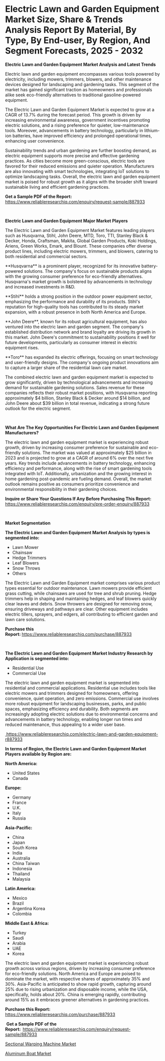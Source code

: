 <p><h1>Electric Lawn and Garden Equipment Market Size, Share & Trends Analysis Report By Material, By Type, By End-user, By Region, And Segment Forecasts, 2025 - 2032</h1></p><p><strong>Electric Lawn and Garden Equipment Market Analysis and Latest Trends</strong></p>
<p><p>Electric lawn and garden equipment encompasses various tools powered by electricity, including mowers, trimmers, blowers, and other maintenance devices designed for landscaping and gardening tasks. This segment of the market has gained significant traction as homeowners and professionals alike seek eco-friendly alternatives to traditional gasoline-powered equipment. </p><p>The Electric Lawn and Garden Equipment Market is expected to grow at a CAGR of 13.7% during the forecast period. This growth is driven by increasing environmental awareness, government incentives promoting electric solutions, and a rising preference for quieter, low-maintenance tools. Moreover, advancements in battery technology, particularly in lithium-ion batteries, have improved efficiency and prolonged operational times, enhancing user convenience. </p><p>Sustainability trends and urban gardening are further boosting demand, as electric equipment supports more precise and effective gardening practices. As cities become more green-conscious, electric tools are favored for their reduced emissions and quieter operation. Manufacturers are also innovating with smart technologies, integrating IoT solutions to optimize landscaping tasks. Overall, the electric lawn and garden equipment market is poised for robust growth as it aligns with the broader shift toward sustainable living and efficient gardening practices.</p></p>
<p><strong>Get a Sample PDF of the Report:&nbsp;</strong> <a href="https://www.reliableresearchiq.com/enquiry/request-sample/887933?utm_campaign=1129&utm_medium=2&utm_source=Github&utm_content=ia&utm_term=18022025&utm_id=electric-lawn-and-garden-equipment">https://www.reliableresearchiq.com/enquiry/request-sample/887933</a></p>
<p>&nbsp;</p>
<p><strong>Electric Lawn and Garden Equipment Major Market Players</strong></p>
<p><p>The Electric Lawn and Garden Equipment Market features leading players such as Husqvarna, Stihl, John Deere, MTD, Toro, TTI, Stanley Black & Decker, Honda, Craftsman, Makita, Global Garden Products, Koki Holdings, Ariens, Green Works, Emark, and Blount. These companies offer diverse product lines, including electric mowers, trimmers, and blowers, catering to both residential and commercial sectors.</p><p>**Husqvarna** is a prominent player, recognized for its innovative battery-powered solutions. The company's focus on sustainable products aligns with the growing consumer preference for eco-friendly alternatives. Husqvarna's market growth is bolstered by advancements in technology and increased investments in R&D.</p><p>**Stihl** holds a strong position in the outdoor power equipment sector, emphasizing the performance and durability of its products. Stihl's reputation for high-quality tools has contributed to its steady market expansion, with a robust presence in both North America and Europe.</p><p>**John Deere**, known for its robust agricultural equipment, has also ventured into the electric lawn and garden segment. The company's established distribution network and brand loyalty are driving its growth in this market. John Deere's commitment to sustainability positions it well for future developments, particularly as consumer interest in electric equipment rises.</p><p>**Toro** has expanded its electric offerings, focusing on smart technology and user-friendly designs. The company's ongoing product innovations aim to capture a larger share of the residential lawn care market.</p><p>The combined electric lawn and garden equipment market is expected to grow significantly, driven by technological advancements and increasing demand for sustainable gardening solutions. Sales revenue for these companies reflects their robust market positions, with Husqvarna reporting approximately $4 billion, Stanley Black & Decker around $14 billion, and John Deere about $39 billion in total revenue, indicating a strong future outlook for the electric segment.</p></p>
<p>&nbsp;</p>
<p><strong>What Are The Key Opportunities For Electric Lawn and Garden Equipment Manufacturers?</strong></p>
<p><p>The electric lawn and garden equipment market is experiencing robust growth, driven by increasing consumer preference for sustainable and eco-friendly solutions. The market was valued at approximately $25 billion in 2023 and is projected to grow at a CAGR of around 6% over the next five years. Key trends include advancements in battery technology, enhancing efficiency and performance, along with the rise of smart gardening tools integrated with IoT. Additionally, urbanization and the growing interest in home gardening post-pandemic are fueling demand. Overall, the market outlook remains positive as consumers prioritize convenience and environmental responsibility in their gardening choices.</p></p>
<p><strong>Inquire or Share Your Questions If Any Before Purchasing This Report:</strong> <a href="https://www.reliableresearchiq.com/enquiry/pre-order-enquiry/887933?utm_campaign=1129&utm_medium=2&utm_source=Github&utm_content=ia&utm_term=18022025&utm_id=electric-lawn-and-garden-equipment">https://www.reliableresearchiq.com/enquiry/pre-order-enquiry/887933</a></p>
<p>&nbsp;</p>
<p><strong>Market Segmentation</strong></p>
<p><strong>The Electric Lawn and Garden Equipment Market Analysis by types is segmented into:</strong></p>
<p><ul><li>Lawn Mower</li><li>Chainsaw</li><li>Hedge Trimmers</li><li>Leaf Blowers</li><li>Snow Throws</li><li>Others</li></ul></p>
<p><p>The Electric Lawn and Garden Equipment market comprises various product types essential for outdoor maintenance. Lawn mowers provide efficient grass cutting, while chainsaws are used for tree and shrub pruning. Hedge trimmers help in shaping and maintaining hedges, and leaf blowers quickly clear leaves and debris. Snow throwers are designed for removing snow, ensuring driveways and pathways are clear. Other equipment includes electric tillers, sprayers, and edgers, all contributing to efficient garden and lawn care solutions.</p></p>
<p><strong>Purchase this Report:&nbsp;</strong><a href="https://www.reliableresearchiq.com/purchase/887933?utm_campaign=1129&utm_medium=2&utm_source=Github&utm_content=ia&utm_term=18022025&utm_id=electric-lawn-and-garden-equipment">https://www.reliableresearchiq.com/purchase/887933</a></p>
<p>&nbsp;</p>
<p><strong>The Electric Lawn and Garden Equipment Market Industry Research by Application is segmented into:</strong></p>
<p><ul><li>Residential Use</li><li>Commercial Use</li></ul></p>
<p><p>The electric lawn and garden equipment market is segmented into residential and commercial applications. Residential use includes tools like electric mowers and trimmers designed for homeowners, offering convenience, quiet operation, and zero emissions. Commercial use involves more robust equipment for landscaping businesses, parks, and public spaces, emphasizing efficiency and durability. Both segments are increasingly adopting electric solutions due to environmental concerns and advancements in battery technology, enabling longer run times and reduced maintenance, thus appealing to a wider user base.</p></p>
<p><a href="https://www.reliableresearchiq.com/electric-lawn-and-garden-equipment-r887933?utm_campaign=1129&utm_medium=2&utm_source=Github&utm_content=ia&utm_term=18022025&utm_id=electric-lawn-and-garden-equipment">&nbsp;https://www.reliableresearchiq.com/electric-lawn-and-garden-equipment-r887933</a></p>
<p><strong>In terms of Region, the Electric Lawn and Garden Equipment Market Players available by Region are:</strong></p>
<p>
    <p> <strong> North America: </strong>
        <ul>
            <li>United States</li>
            <li>Canada</li>
        </ul>
        </p> 
    <p> <strong> Europe: </strong>
        <ul>
            <li>Germany</li>
            <li>France</li>
            <li>U.K.</li>
            <li>Italy</li>
            <li>Russia</li>
        </ul>
        </p> 
    <p> <strong> Asia-Pacific: </strong>
        <ul>
            <li>China</li>
            <li>Japan</li>
            <li>South Korea</li>
            <li>India</li>
            <li>Australia</li>
            <li>China Taiwan</li>
            <li>Indonesia</li>
            <li>Thailand</li>
            <li>Malaysia</li>
        </ul>
        </p> 
    <p> <strong> Latin America: </strong>
        <ul>
            <li>Mexico</li>
            <li>Brazil</li>
            <li>Argentina Korea</li>
            <li>Colombia</li>
        </ul>
        </p> 
    <p> <strong> Middle East & Africa: </strong>
        <ul>
            <li>Turkey</li>
            <li>Saudi</li>
            <li>Arabia</li>
            <li>UAE</li>
            <li>Korea</li>
        </ul>
    </p>
    </p>
<p><p>The electric lawn and garden equipment market is experiencing robust growth across various regions, driven by increasing consumer preference for eco-friendly solutions. North America and Europe are poised to dominate the market, with respective shares of approximately 35% and 30%. Asia-Pacific is anticipated to show rapid growth, capturing around 25% due to rising urbanization and disposable income, while the USA, specifically, holds about 20%. China is emerging rapidly, contributing around 15% as it embraces greener alternatives in gardening practices.</p></p>
<p><strong>Purchase this Report: </strong><a href="https://www.reliableresearchiq.com/purchase/887933?utm_campaign=1129&utm_medium=2&utm_source=Github&utm_content=ia&utm_term=18022025&utm_id=electric-lawn-and-garden-equipment">https://www.reliableresearchiq.com/purchase/887933</a></p>
<p>&nbsp;<strong>Get a Sample PDF of the Report:&nbsp;&nbsp;</strong><a href="https://www.reliableresearchiq.com/enquiry/request-sample/887933?utm_campaign=1129&utm_medium=2&utm_source=Github&utm_content=ia&utm_term=18022025&utm_id=electric-lawn-and-garden-equipment">https://www.reliableresearchiq.com/enquiry/request-sample/887933</a></p>
<p><strong></strong></p>
<p><p><a href="https://github.com/shamstirroc7/Market-Research-Report-List-1/blob/main/sectional-warping-machine-market.md?utm_campaign=1129&utm_medium=2&utm_source=Github&utm_content=ia&utm_term=18022025&utm_id=electric-lawn-and-garden-equipment">Sectional Warping Machine Market</a></p><p><a href="https://github.com/usraceby/Market-Research-Report-List-1/blob/main/aluminum-boat-market.md?utm_campaign=1129&utm_medium=2&utm_source=Github&utm_content=ia&utm_term=18022025&utm_id=electric-lawn-and-garden-equipment">Aluminum Boat Market</a></p></p>